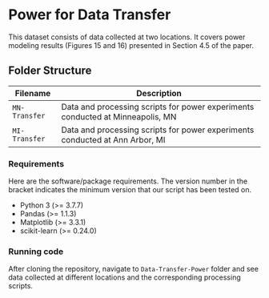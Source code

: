 # Power for Data Transfer

This dataset consists of data collected at two locations. It covers power modeling results (Figures 15 and 16) presented in Section 4.5 of the paper.

## Folder Structure   

| Filename                    | Description                                                                                                |
|-----------------------------|------------------------------------------------------------------------------------------------------------|
| `MN-Transfer` | Data and processing scripts for power experiments conducted at Minneapolis, MN |
| `MI-Transfer` | Data and processing scripts for power experiments conducted at Ann Arbor, MI |

### Requirements

Here are the software/package requirements. The version number in the bracket indicates the minimum version that our script has been tested on.

- Python 3 (>= 3.7.7)
- Pandas (>= 1.1.3)
- Matplotlib (>= 3.3.1)
- scikit-learn (>= 0.24.0)

### Running code

After cloning the repository, navigate to `Data-Transfer-Power` folder and see data collected at different locations and the corresponding processing scripts.
